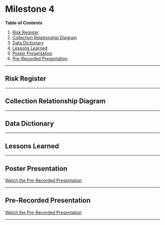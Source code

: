 # Milestone 4

[//]: # (Feel free to add all of your deliverables here whenever they're completed)

**Table of Contents**  
1. [Risk Register](#risk-register)  
2. [Collection Relationship Diagram](#collection-relationship-diagram)  
3. [Data Dictionary](#data-dictionary)  
4. [Lessons Learned](#lessons-learned)  
5. [Poster Presentation](#poster-presentation)  
6. [Pre-Recorded Presentation](#pre-recorded-presentation)  

---

## Risk Register  
 
---

## Collection Relationship Diagram  
 
---

## Data Dictionary  
 
---

## Lessons Learned  
 
---

## Poster Presentation  
[Watch the Pre-Recorded Presentation](https://youtu.be/uchni4di3Sw)

---

## Pre-Recorded Presentation  
[Watch the Pre-Recorded Presentation](https://youtu.be/uchni4di3Sw)

---

